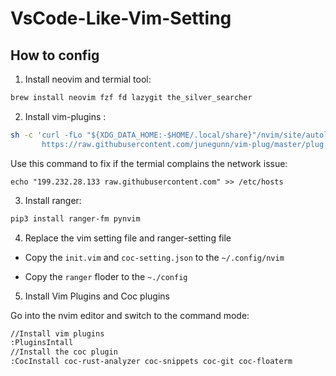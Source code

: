 # VsCode-Like-Vim-Setting

## How to config

1. Install neovim and termial tool:
```bash
brew install neovim fzf fd lazygit the_silver_searcher
```

2. Install vim-plugins  :

```bash
sh -c 'curl -fLo "${XDG_DATA_HOME:-$HOME/.local/share}"/nvim/site/autoload/plug.vim --create-dirs \
       https://raw.githubusercontent.com/junegunn/vim-plug/master/plug.vim'
```

Use this command to fix if the termial complains the network issue:

```
echo "199.232.28.133 raw.githubusercontent.com" >> /etc/hosts 
````

3. Install ranger:
```bash
pip3 install ranger-fm pynvim
```

4. Replace the vim setting file and  ranger-setting file

* Copy the `init.vim` and `coc-setting.json` to the `~/.config/nvim`

* Copy the `ranger` floder to the `~./config`

5. Install Vim Plugins and Coc plugins

Go into the nvim editor and switch to the command mode:

```bash
//Install vim plugins
:PluginsIntall
//Install the coc plugin
:CocInstall coc-rust-analyzer coc-snippets coc-git coc-floaterm
```
